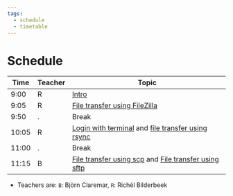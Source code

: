 ```yaml
---
tags:
  - schedule
  - timetable
---
```


# Schedule

Time |Teacher|Topic
-----|-------|-------------------------------------------------
9:00 |R      |[Intro](sessions/intro.md)
9:05 |R      |[File transfer using FileZilla](sessions/filezilla/README.md)
9:50 |.      |Break
10:05|R      |[Login with terminal](sessions/login_terminal.md) and [file transfer using rsync](sessions/rsync.md)
11:00|.      |Break
11:15|B      |[File transfer using scp](sessions/scp.md) and [File transfer using sftp](sessions/sftp.md)

- Teachers are: `B`: Björn Claremar, `R`: Richèl Bilderbeek
